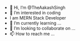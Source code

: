 - 👋 Hi, I’m @TheAakashSingh
- 👀 I’m interested in coding 
- I am MERN Stack Developer
- 🌱 I’m currently learning ...
- 💞️ I’m looking to collaborate on ...
- 📫 How to reach me ...

<!---
TheAakashSingh/TheAakashSingh is a ✨ special ✨ repository because its `README.md` (this file) appears on your GitHub profile.
You can click the Preview link to take a look at your changes.
--->
